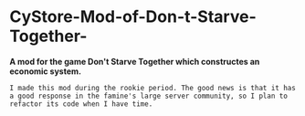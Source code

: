 # CyStore-Mod-of-Don-t-Starve-Together-
**A mod for the game Don't Starve Together which constructes an economic system.**
    
    I made this mod during the rookie period. The good news is that it has a good response in the famine's large server community, so I plan to refactor its code when I have time.
